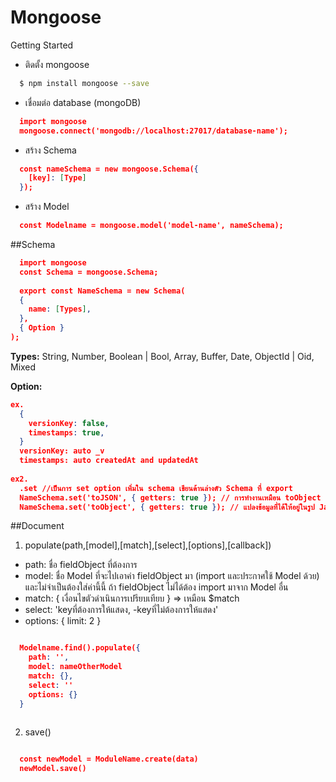 # Mongoose

Getting Started

- ติดตั้ง mongoose
```bash
  $ npm install mongoose --save
```

- เชื่อมต่อ database (mongoDB)
```json
  import mongoose
  mongoose.connect('mongodb://localhost:27017/database-name');
```

- สร้าง Schema
```json
  const nameSchema = new mongoose.Schema({
    [key]: [Type]
  });
```

- สร้าง Model
```json
  const Modelname = mongoose.model('model-name', nameSchema);
```

##Schema
```json
  import mongoose
  const Schema = mongoose.Schema;
  
  export const NameSchema = new Schema(
  {
    name: [Types],
  },
  { Option }
);
```
**Types:** String, Number, Boolean | Bool, Array, Buffer, Date, ObjectId | Oid, Mixed

**Option:**
```json
ex.
  {
    versionKey: false,
    timestamps: true,
  }
  versionKey: auto _v
  timestamps: auto createdAt and updatedAt
  
ex2.
  .set //เป็นการ set option เพิ่มใน schema เขียนด้านล่างตัว Schema ที่ export
  NameSchema.set('toJSON', { getters: true }); // การทำงานเหมือน toObject แต่ใช้ได้เฉพาะ เมื่อ Document นั้นมีการใช้ toJSON ภายใน
  NameSchema.set('toObject', { getters: true }); // แปลงข้อมูลที่ได้ให้อยู่ในรูป JavaScript Object
```

##Document
1. populate(path,[model],[match],[select],[options],[callback]) 
  - path: ชื่อ fieldObject ที่ต้องการ
  - model: ชื่อ Model ที่จะไปเอาค่า fieldObject มา (import และประกาศใช้ Model ด้วย)  และไม่จำเป็นต้องใส่ค่านี้นี้ ถ้า fieldObject ไม่ได้ต้อง import มาจาก Model อื่น
  - match: { เงื่อนไขตัวดำเนินการเปรียบเทียบ } => เหมือน $match
  - select: 'keyที่ต้องการให้แสดง, -keyที่ไม่ต้องการให้แสดง'
  - options: { limit: 2 }

```json

  Modelname.find().populate({
    path: '',
    model: nameOtherModel
    match: {}, 
    select: ''
    options: {}
  }
  
```

2. save()

```json

  const newModel = ModuleName.create(data)
  newModel.save()
  
```
